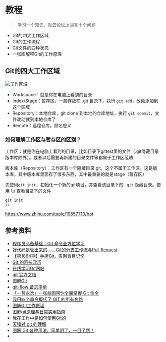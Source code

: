 # 教程



> 学习一个知识，就去论坛上回答十个问题



- Git的四大工作区域
- Git的工作流程
- Git文件的四种状态
- 一张图解释Git的工作原理



## Git的四大工作区域





![工作区域](https://i.loli.net/2021/06/03/1pBMUbkOPAGNWjH.jpg)

- Workspace：就是你在电脑上看到的目录
- Index/Stage：暂存区，一般存放在 .git 目录下。执行 `git add`，改动添加到这个区域
- Repository：本地仓库，git clone 到本地的仓库地址，执行 `git commit`，文件改动就到本地仓库了
- Remote：远程仓库。顾名思义









### 如何理解工作区与暂存区的区别？

工作区：就是你在电脑上看到的目录，比如目录下gittest里的文件（.git隐藏目录版本库除外）。或者以后需要再新建的目录文件等都属于工作区范畴

版本库（Repository）：工作区有一个隐藏目录.git，这个不属于工作区，这是版本库。其中版本库里面存了很多东西，其中最重要的就是stage（暂存区）







先使用`git init`，初始化一个新的git项目，并查看该目录下的 `.git` 隐藏目录。使用 `ls`  查看目录下的文件

```shell
git init
ls
```



https://www.zhihu.com/topic/19557710/hot







## 参考资料

- [程序员必备基础：Git 命令全方位学习](https://mp.weixin.qq.com/s?__biz=Mzk0MzIyMDA1OA==&mid=2247494230&idx=4&sn=44a9a3f11382f748f6aede13ab644d7a&source=41#wechat_redirect)
- [好代码是管出来的——Git的分支工作流与Pull Request](https://www.cnblogs.com/selimsong/p/9059964.html)
- [【第1864期】手撕Git，告别盲目记忆](https://mp.weixin.qq.com/s?__biz=MjM5MTA1MjAxMQ==&mid=2651235750&idx=1&sn=bdc3d6938b34638c3868d3c69e763f8b&chksm=bd497c228a3ef53478d4c6e9cf3f266f684dc76525917674d0bfa91d50e757837e7545480492&mpshare=1&scene=1&srcid=&sharer_sharetime=1582329694574&sharer_shareid=778ad5bf3b27e0078eb105d7277263f6#rd)
- [Git 的奇技淫巧](https://github.com/521xueweihan/git-tips)
- [在线学习Git网站](https://learngitbranching.js.org/?locale=zh_CN)
- [git 官方文档](https://git-scm.com/book/zh/v2)
- [图解Git](https://my.oschina.net/xdev/blog/114383)
- [git-flow 备忘清单](http://danielkummer.github.io/git-flow-cheatsheet/index.zh_CN.html)
- [「一劳永逸」一张脑图带你全面掌握 Git 命令](https://mp.weixin.qq.com/s?__biz=Mzg5NDEyMzA2NQ==&mid=2247485885&idx=1&sn=fb026c79d62160e30c8a573b88292ada&chksm=c02524ebf752adfd0d5d8a779ab4935a1c3bf7c3d6c901a816c52847c4f0083ddd0576a486f4&mpshare=1&scene=1&srcid=09157qmCiBiWZ7XiqTZVoupe&sharer_sharetime=1600137668493&sharer_shareid=778ad5bf3b27e0078eb105d7277263f6&key=6614a0a10b7b6719893163c2d47988f8f6b7aba22cad0bb980c58ef9ad491d18382e59e4eca8a3980f277546c047004649a36c251ab70e6a4da0fc3258912d709dd732ea16a9ffe66140f1cdd3e234c6ced69b8c599b71a9dcc7fd3411ff83c1fb7c16f255065b8872178dee43d7c7518cd2e9c8a3290958d1932ff28baa8c4d&ascene=1&uin=MTA0NTY0NDM2MQ%3D%3D&devicetype=Windows+10+x64&version=62090529&lang=zh_CN&exportkey=AYO1EPBf4skwaROMxz490bI%3D&pass_ticket=X3VNYNXcDTVwNpUtGAVXbhnocc4It3ssOIqIC%2FA7FS4fnHhcGPBP0sZBFjnUOpnH&wx_header=0)
- [我用四个命令概括了 GIT 的所有套路](https://labuladong.gitee.io/algo/4/34/147/)
- [图解Git工作原理](https://mp.weixin.qq.com/s/41z7RPUXSYenhfDqmaXInA)
- [图解git原理与日常实用指南](https://segmentfault.com/a/1190000018272902)
- [我在工作中是如何使用Git的](https://mp.weixin.qq.com/s/uqEL6cqRWRXu2hH1ySNAIQ)
- [天猪对 git 的理解](https://www.zhihu.com/question/20070065/answer/16021641?utm_source=wechat_session&utm_medium=social&utm_oi=56197411504128&utm_content=sec)
- [图解 Git 各种用法，简单明了，一目了然！](https://mp.weixin.qq.com/s/7eLcoFTHwMETH-Sqb4ysKg)
- 








